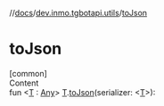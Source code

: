 //[docs](../../index.md)/[dev.inmo.tgbotapi.utils](index.md)/[toJson](to-json.md)



# toJson  
[common]  
Content  
fun <[T](to-json.md) : [Any](https://kotlinlang.org/api/latest/jvm/stdlib/kotlin/-any/index.html)> [T](to-json.md).[toJson](to-json.md)(serializer: <[T](to-json.md)>):   



